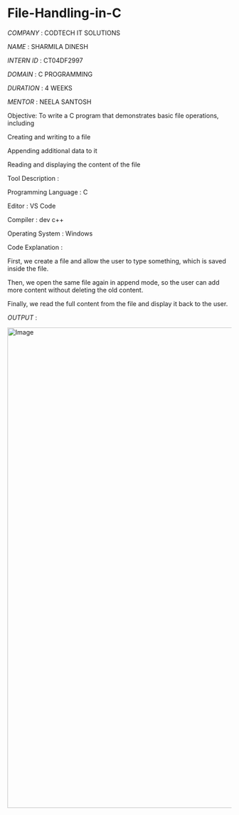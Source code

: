 # File-Handling-in-C

*COMPANY* : CODTECH IT SOLUTIONS

*NAME* : SHARMILA DINESH

*INTERN ID* : CT04DF2997

*DOMAIN* : C PROGRAMMING

*DURATION* : 4 WEEKS

*MENTOR* : NEELA SANTOSH

Objective:
To write a C program that demonstrates basic file operations, including

Creating and writing to a file

Appending additional data to it

Reading and displaying the content of the file

Tool	Description : 

Programming Language :	C 

Editor	             :  VS Code

Compiler	           : dev c++

Operating System	   : Windows

Code Explanation :

First, we create a file and allow the user to type something, which is saved inside the file.

Then, we open the same file again in append mode, so the user can add more content without deleting the old content.

Finally, we read the full content from the file and display it back to the user.

*OUTPUT* :

<img width="1920" height="1080" alt="Image" src="https://github.com/user-attachments/assets/d280c191-2cbf-45ee-b504-d39c818d1be3" />



